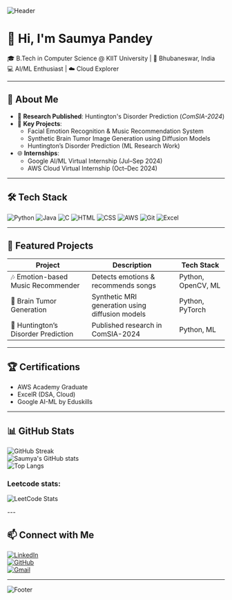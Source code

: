 <!-- Profile Banner -->
![Header](https://capsule-render.vercel.app/api?type=waving&color=0:3a1c71,50:ffaf7b,100:2193b0&height=180&section=header&text=Saumya%20Pandey&fontSize=45&fontColor=fff&animation=fadeIn)

# 👋 Hi, I'm Saumya Pandey  
🎓 B.Tech in Computer Science @ KIIT University | 📍 Bhubaneswar, India  
💻 AI/ML Enthusiast | ☁️ Cloud Explorer  

---

## 🚀 About Me
- 🔬 **Research Published**: Huntington's Disorder Prediction (*ComSIA-2024*)  
- 🧠 **Key Projects**:  
  - Facial Emotion Recognition & Music Recommendation System  
  - Synthetic Brain Tumor Image Generation using Diffusion Models  
  - Huntington’s Disorder Prediction (ML Research Work)  
- 🌐 **Internships**:  
  - Google AI/ML Virtual Internship (Jul–Sep 2024)  
  - AWS Cloud Virtual Internship (Oct–Dec 2024)  

---

## 🛠️ Tech Stack
![Python](https://img.shields.io/badge/Python-3776AB?style=for-the-badge&logo=python&logoColor=white)
![Java](https://img.shields.io/badge/Java-ED8B00?style=for-the-badge&logo=openjdk&logoColor=white)
![C](https://img.shields.io/badge/C-00599C?style=for-the-badge&logo=c&logoColor=white)
![HTML](https://img.shields.io/badge/HTML5-E34F26?style=for-the-badge&logo=html5&logoColor=white)
![CSS](https://img.shields.io/badge/CSS3-1572B6?style=for-the-badge&logo=css3&logoColor=white)
![AWS](https://img.shields.io/badge/AWS-232F3E?style=for-the-badge&logo=amazon-aws&logoColor=white)
![Git](https://img.shields.io/badge/Git-F05032?style=for-the-badge&logo=git&logoColor=white)
![Excel](https://img.shields.io/badge/Excel-217346?style=for-the-badge&logo=microsoft-excel&logoColor=white)

---

## 📂 Featured Projects
| Project | Description | Tech Stack |
|---------|-------------|------------|
| 🎶 Emotion-based Music Recommender | Detects emotions & recommends songs | Python, OpenCV, ML |
| 🧠 Brain Tumor Generation | Synthetic MRI generation using diffusion models | Python, PyTorch |
| 🧬 Huntington’s Disorder Prediction | Published research in ComSIA-2024 | Python, ML |

---

## 🏆 Certifications
- AWS Academy Graduate  
- ExcelR (DSA, Cloud)  
- Google AI-ML by Eduskills  

---

## 📊 GitHub Stats
![GitHub Streak](https://streak-stats.demolab.com?user=saumya2530&theme=tokyonight&hide_border=true)  
![Saumya's GitHub stats](https://github-readme-stats.vercel.app/api?username=saumya2530&show_icons=true&theme=tokyonight)  
![Top Langs](https://github-readme-stats.vercel.app/api/top-langs/?username=saumya2530&layout=compact&theme=tokyonight)  
<h3>Leetcode stats:</h3>
<p>
  <img src="https://leetcard.jacoblin.cool/30saumya_pandey" alt="LeetCode Stats"/>
</p>
---

## 📫 Connect with Me
[![LinkedIn](https://img.shields.io/badge/LinkedIn-0077B5?style=for-the-badge&logo=linkedin&logoColor=white)](https://linkedin.com/in/yourprofile)  
[![GitHub](https://img.shields.io/badge/GitHub-100000?style=for-the-badge&logo=github&logoColor=white)](https://github.com/saumyapandey)  
[![Gmail](https://img.shields.io/badge/Email-D14836?style=for-the-badge&logo=gmail&logoColor=white)](mailto:your.email@example.com)  

---

<!-- Footer -->
![Footer](https://capsule-render.vercel.app/api?type=waving&color=0:2193b0,50:6dd5ed,100:b92b27&height=120&section=footer)

<!--
**saumya2530/saumya2530** is a ✨ _special_ ✨ repository because its `README.md` (this file) appears on your GitHub profile.

Here are some ideas to get you started:

- 🔭 I’m currently working on ...
- 🌱 I’m currently learning ...
- 👯 I’m looking to collaborate on ...
- 🤔 I’m looking for help with ...
- 💬 Ask me about ...
- 📫 How to reach me: ...
- 😄 Pronouns: ...
- ⚡ Fun fact: ...
-->
